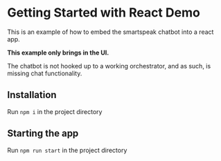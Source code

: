 # Getting Started with React Demo

This is an example of how to embed the smartspeak chatbot into a react app.

**This example only brings in the UI.** 

The chatbot is not hooked up to a working orchestrator, and as such, is missing chat functionality.

## Installation
Run `npm i` in the project directory

## Starting the app
Run `npm run start` in the project directory
